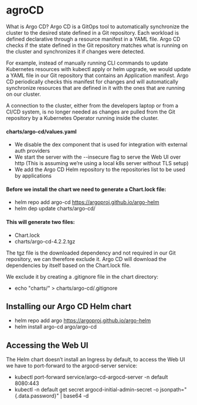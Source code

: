 # agroCD  

What is Argo CD?
Argo CD is a GitOps tool to automatically synchronize the cluster to the desired state defined in a Git repository. Each workload is defined declarative through a resource manifest in a YAML file. Argo CD checks if the state defined in the Git repository matches what is running on the cluster and synchronizes it if changes were detected.

For example, instead of manually running CLI commands to update Kubernetes resources with kubectl apply or helm upgrade, we would update a YAML file in our Git repository that contains an Application manifest. Argo CD periodically checks this manifest for changes and will automatically synchronize resources that are defined in it with the ones that are running on our cluster.

A connection to the cluster, either from the developers laptop or from a CI/CD system, is no longer needed as changes are pulled from the Git repository by a Kubernetes Operator running inside the cluster.

#### charts/argo-cd/values.yaml

- We disable the dex component that is used for integration with external auth providers
- We start the server with the --insecure flag to serve the Web UI over http (This is assuming we’re using a local k8s server without TLS setup)
- We add the Argo CD Helm repository to the repositories list to be used by applications

#### Before we install the chart we need to generate a Chart.lock file:

- helm repo add argo-cd https://argoproj.github.io/argo-helm
- helm dep update charts/argo-cd/


#### This will generate two files:

- Chart.lock
- charts/argo-cd-4.2.2.tgz

The tgz file is the downloaded dependency and not required in our Git repository, we can therefore exclude it. Argo CD will download the dependencies by itself based on the Chart.lock file.

We exclude it by creating a .gitignore file in the chart directory:

- echo "charts/" > charts/argo-cd/.gitignore


## Installing our Argo CD Helm chart

- helm repo add argo https://argoproj.github.io/argo-helm
- helm install argo-cd argo/argo-cd

## Accessing the Web UI
The Helm chart doesn’t install an Ingress by default, to access the Web UI we have to port-forward to the argocd-server service:

- kubectl port-forward service/argo-cd-argocd-server -n default 8080:443
- kubectl -n default get secret argocd-initial-admin-secret -o jsonpath="{.data.password}" | base64 -d